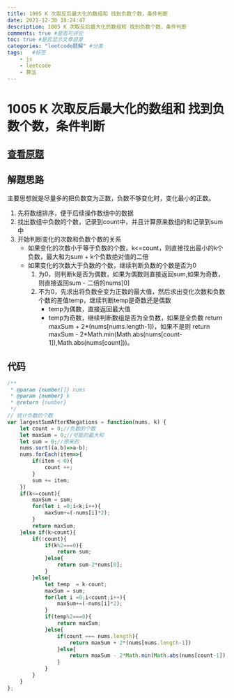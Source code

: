 ```yaml
---
title: 1005 K 次取反后最大化的数组和 找到负数个数，条件判断
date: 2021-12-30 18:24:47
description: 1005 K 次取反后最大化的数组和 找到负数个数，条件判断
comments: true #是否可评论
toc: true #是否显示文章目录
categories: "leetcode题解" #分类
tags:   #标签
	- js
	- leetcode
	- 算法
---
```


# 1005 K 次取反后最大化的数组和 找到负数个数，条件判断

## [查看原题](https://leetcode-cn.com/problems/maximize-sum-of-array-after-k-negations/)

## 解题思路

主要思想就是尽量多的把负数变为正数，负数不够变化时，变化最小的正数。
1. 先将数组排序，便于后续操作数组中的数据
2. 找出数组中负数的个数，记录到count中，并且计算原来数组的和记录到sum中
3. 开始判断变化的次数和负数个数的关系
	- 如果变化的次数小于等于负数的个数，k<=count，则直接找出最小的k个负数，最大和为sum + k个负数绝对值的二倍
	- 如果变化的次数大于负数的个数，继续判断负数的个数是否为0
		1. 为0，则判断k是否为偶数，如果为偶数则直接返回sum,如果为奇数，则直接返回sum - 二倍的nums[0]
		2. 不为0，先求出将负数全变为正数的最大值，然后求出变化次数和负数个数的差值temp，继续判断temp是奇数还是偶数
			- temp为偶数，直接返回最大值
			- temp为奇数，继续判断数组是否为全负数，如果是全负数 return maxSum + 2*(nums[nums.length-1])，如果不是则 		return maxSum - 2*Math.min(Math.abs(nums[count-1]),Math.abs(nums[count]))。

			
## 代码

```javascript
/**
 * @param {number[]} nums
 * @param {number} k
 * @return {number}
 */
// 统计负数的个数
var largestSumAfterKNegations = function(nums, k) {
	let count = 0;//负数的个数
	let maxSum = 0;//可能的最大和
	let sum = 0;//原来的
	nums.sort((a,b)=>a-b);
	nums.forEach(item=>{
		if(item < 0){
			count ++;
		}
		sum += item;
	})
	if(k<=count){
		maxSum = sum;
		for(let i =0;i<k;i++){
			maxSum+=(-nums[i]*2);
		}
		return maxSum;
	}else if(k>count){
		if(!count){
			if(k%2===0){
				return sum;
			}else{
				return sum-2*nums[0];
			}
		}else{
			let temp  = k-count;
			maxSum = sum;
			for(let i =0;i<count;i++){
				maxSum+=(-nums[i]*2);
			}
			if(temp%2===0){
				return maxSum;
			}else{
				if(count === nums.length){
					return maxSum + 2*(nums[nums.length-1])
				}else{
					return maxSum - 2*Math.min(Math.abs(nums[count-1]),Math.abs(nums[count]))
				}
			}
		}
	}
};
```